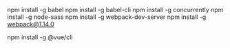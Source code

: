 npm install -g babel
npm install -g babel-cli
npm install -g concurrently
npm install -g node-sass
npm install -g webpack-dev-server
npm install -g webpack@1.14.0

npm install -g @vue/cli